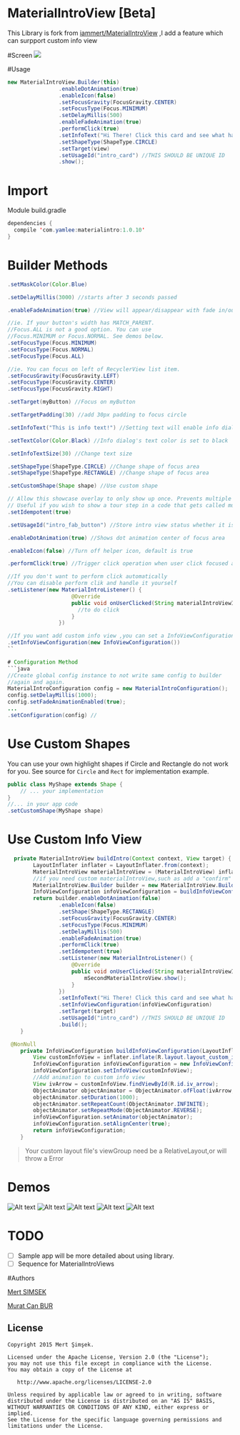 # MaterialIntroView [Beta]

This Library is fork from [iammert/MaterialIntroView](https://github.com/iammert/MaterialIntroView) ,I add a feature which can surpport custom info view

#Screen
<img src="https://raw.githubusercontent.com/iammert/MaterialIntroView/master/art/materialintroviewgif.gif"/>

#Usage
```java
new MaterialIntroView.Builder(this)
                .enableDotAnimation(true)
				.enableIcon(false)
                .setFocusGravity(FocusGravity.CENTER)
                .setFocusType(Focus.MINIMUM)
                .setDelayMillis(500)
                .enableFadeAnimation(true)
                .performClick(true)
                .setInfoText("Hi There! Click this card and see what happens.")
                .setShapeType(ShapeType.CIRCLE)
                .setTarget(view)
                .setUsageId("intro_card") //THIS SHOULD BE UNIQUE ID
                .show();
```

# Import

Module build.gradle
```java
dependencies {
  compile 'com.yamlee:materialintro:1.0.10'
}
```

# Builder Methods
```java
.setMaskColor(Color.Blue)
```

```java
.setDelayMillis(3000) //starts after 3 seconds passed
```

```java
.enableFadeAnimation(true) //View will appear/disappear with fade in/out animation
```

```java
//ie. If your button's width has MATCH_PARENT.
//Focus.ALL is not a good option. You can use
//Focus.MINIMUM or Focus.NORMAL. See demos below.
.setFocusType(Focus.MINIMUM)
.setFocusType(Focus.NORMAL)
.setFocusType(Focus.ALL)
```

```java
//ie. You can focus on left of RecyclerView list item.
.setFocusGravity(FocusGravity.LEFT)
.setFocusType(FocusGravity.CENTER)
.setFocusType(FocusGravity.RIGHT)
```

```java
.setTarget(myButton) //Focus on myButton
```

```java
.setTargetPadding(30) //add 30px padding to focus circle
```

```java
.setInfoText("This is info text!") //Setting text will enable info dialog
```

```java
.setTextColor(Color.Black) //Info dialog's text color is set to black
```

```java
.setInfoTextSize(30) //Change text size
```

```java
.setShapeType(ShapeType.CIRCLE) //Change shape of focus area
.setShapeType(ShapeType.RECTANGLE) //Change shape of focus area
```

```java
.setCustomShape(Shape shape) //Use custom shape
```

```java
// Allow this showcase overlay to only show up once. Prevents multiple screens from showing at the same time.
// Useful if you wish to show a tour step in a code that gets called multiple times
.setIdempotent(true)
```

```java
.setUsageId("intro_fab_button") //Store intro view status whether it is learnt or not
```

```java
.enableDotAnimation(true) //Shows dot animation center of focus area
```

```java
.enableIcon(false) //Turn off helper icon, default is true
```

```java
.performClick(true) //Trigger click operation when user click focused area.
```

```java
//If you don't want to perform click automatically
//You can disable perform clik and handle it yourself
.setListener(new MaterialIntroListener() {
                    @Override
                    public void onUserClicked(String materialIntroViewId) {
                      //to do click
                    }
                })
```

```java
//If you want add custom info view ,you can set a InfoViewConfiguration
.setInfoViewConfiguration(new InfoViewConfiguration())
``

# Configuration Method
```java
//Create global config instance to not write same config to builder
//again and again.
MaterialIntroConfiguration config = new MaterialIntroConfiguration();
config.setDelayMillis(1000);
config.setFadeAnimationEnabled(true);
...
.setConfiguration(config) //
```

# Use Custom Shapes
You can use your own highlight shapes if Circle and Rectangle do not work for you. See source for `Circle` and `Rect` for implementation example.

```java
public class MyShape extends Shape {
    // ... your implementation
}
//... in your app code
.setCustomShape(MyShape shape)
```

# Use Custom Info View

```java
  private MaterialIntroView buildIntro(Context context, View target) {
        LayoutInflater inflater = LayoutInflater.from(context);
        MaterialIntroView materialIntroView = (MaterialIntroView) inflater.inflate(R.layout.layout_custom_material_intro_view, null);
        //if you need custom materialIntroView,such as add a "confirm" button ,you can pass a inflate materialIntroView to it's builder constructor
        MaterialIntroView.Builder builder = new MaterialIntroView.Builder(materialIntroView);
        InfoViewConfiguration infoViewConfiguration = buildInfoViewConfiguration(inflater);
        return builder.enableDotAnimation(false)
                .enableIcon(false)
                .setShape(ShapeType.RECTANGLE)
                .setFocusGravity(FocusGravity.CENTER)
                .setFocusType(Focus.MINIMUM)
                .setDelayMillis(500)
                .enableFadeAnimation(true)
                .performClick(true)
                .setIdempotent(true)
                .setListener(new MaterialIntroListener() {
                    @Override
                    public void onUserClicked(String materialIntroViewId) {
                        mSecondMaterialIntroView.show();
                    }
                })
                .setInfoText("Hi There! Click this card and see what happens.")
                .setInfoViewConfiguration(infoViewConfiguration)
                .setTarget(target)
                .setUsageId("intro_card") //THIS SHOULD BE UNIQUE ID
                .build();
    }
```

```java
 @NonNull
    private InfoViewConfiguration buildInfoViewConfiguration(LayoutInflater inflater) {
        View customInfoView = inflater.inflate(R.layout.layout_custom_info_arrow_up, null);
        InfoViewConfiguration infoViewConfiguration = new InfoViewConfiguration();
        infoViewConfiguration.setInfoView(customInfoView);
        //Add animation to custom info view
        View ivArrow = customInfoView.findViewById(R.id.iv_arrow);
        ObjectAnimator objectAnimator = ObjectAnimator.ofFloat(ivArrow, View.TRANSLATION_Y, 0, 20, 0);
        objectAnimator.setDuration(1000);
        objectAnimator.setRepeatCount(ObjectAnimator.INFINITE);
        objectAnimator.setRepeatMode(ObjectAnimator.REVERSE);
        infoViewConfiguration.setAnimator(objectAnimator);
        infoViewConfiguration.setAlignCenter(true);
        return infoViewConfiguration;
    }
```
> Your custom layout file's viewGroup need be a RelativeLayout,or will throw a Error

# Demos
![Alt text](/art/art_drawer.png?raw=true)
![Alt text](/art/art_focus_all.png?raw=true)
![Alt text](/art/art_focus_normal.png?raw=true)
![Alt text](/art/art_gravity_left.png?raw=true)
![Alt text](/art/art_rectangle.png?raw=true)
# TODO

* [ ] Sample app will be more detailed about using library.
* [ ] Sequence for MaterialIntroViews

#Authors

[Mert SIMSEK](https://github.com/iammert)

[Murat Can BUR](https://github.com/muratcanbur)


License
--------


    Copyright 2015 Mert Şimşek.

    Licensed under the Apache License, Version 2.0 (the "License");
    you may not use this file except in compliance with the License.
    You may obtain a copy of the License at

       http://www.apache.org/licenses/LICENSE-2.0

    Unless required by applicable law or agreed to in writing, software
    distributed under the License is distributed on an "AS IS" BASIS,
    WITHOUT WARRANTIES OR CONDITIONS OF ANY KIND, either express or implied.
    See the License for the specific language governing permissions and
    limitations under the License.


